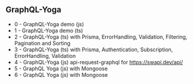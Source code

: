 ## GraphQL-Yoga

- 0 - GraphQL-Yoga demo (js)
- 1 - GraphQL-Yoga demo (ts)
- 2 - GraphQL-Yoga (ts) with Prisma, ErrorHandling, Validation, Filtering, Pagination and Sorting
- 3 - GraphQL-Yoga (ts) with Prisma, Authentication, Subscription, ErrorHandling, Validation
- 4 - GraphQL-Yoga (js) api-request-graphql for https://swapi.dev/api/
- 5 - GraphQL Yoga (js) with Mongoose
- 6 - GraphQL Yoga (js) with Mongoose
